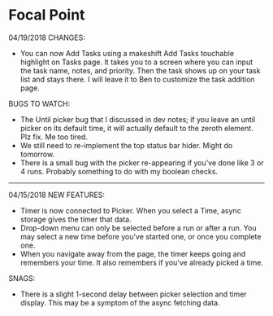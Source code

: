 # Focal Point

04/19/2018
CHANGES:
* You can now Add Tasks using a makeshift Add Tasks touchable highlight on Tasks page. It takes you to a screen where you can input the task name, notes, and priority. Then the task shows up on your task list and stays there. I will leave it to Ben to customize the task addition page.

BUGS TO WATCH:
* The Until picker bug that I discussed in dev notes; if you leave an until picker on its default time, it will actually default to the zeroth element. Plz fix. Me too tired.
* We still need to re-implement the top status bar hider. Might do tomorrow.
* There is a small bug with the picker re-appearing if you’ve done like 3 or 4 runs. Probably something to do with my boolean checks.


-------------------


04/15/2018
NEW FEATURES:
* Timer is now connected to Picker. When you select a Time, async storage gives the timer that data.
* Drop-down menu can only be selected before a run or after a run. You may select a new time before you've started one, or once you complete one.
* When you navigate away from the page, the timer keeps going and remembers your time. It also remembers if you've already picked a time.

SNAGS:
* There is a slight 1-second delay between picker selection and timer display. This may be a symptom of the async fetching data.

